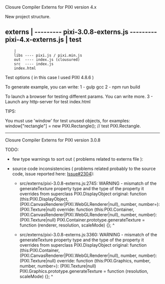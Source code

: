 Closure Compiler Externs for PIXI version 4.x

New project structure.

externs
|
--------- pixi-3.0.8-externs.js
--------- pixi-4.x-externs.js
|
test
---------
        |
        libs ---- pixi.js / pixi.min.js
        out  ---- index.js (clousured)
        src  ---- index.js
        index.html

Test options ( in this case I used PIXI 4.8.6 )

To generate example, you can write:
1 - gulp gcc
2 - npm run build

To launch a browser for testing different params. You can write more.
3 - Launch any http-server for test index.html

TIPS:

You must use 'window' for test unused objects, for examples:
window["rectangle"] = new PIXI.Rectangle(); // test PIXI.Rectangle.

-------------------------------------------------------------------------------------------------------------

Closure Compiler Externs for PIXI version 3.0.8

TODO:

- few type warnings to sort out ( problems related to externs file ):


- source code inconsistencies
( problems related probably to the source code, issue reported here: [Issue#2304](https://github.com/pixijs/pixi.js/issues/2304)):


  - src/externs/pixi-3.0.8-externs.js:2745: WARNING - mismatch of the generateTexture property type and the type of the property it overrides from superclass PIXI.DisplayObject
 original: function (this:PIXI.DisplayObject, (PIXI.CanvasRenderer|PIXI.WebGLRenderer|null), number, number=): (PIXI.Texture|null)
 override: function (this:PIXI.Container, (PIXI.CanvasRenderer|PIXI.WebGLRenderer|null), number, number): (PIXI.Texture|null)
 PIXI.Container.prototype.generateTexture = function (renderer, resolution, scaleMode) {};
 ^

  - src/externs/pixi-3.0.8-externs.js:3360: WARNING - mismatch of the generateTexture property type and the type of the property it overrides from superclass PIXI.DisplayObject
 original: function (this:PIXI.Container, (PIXI.CanvasRenderer|PIXI.WebGLRenderer|null), number, number): (PIXI.Texture|null)
 override: function (this:PIXI.Graphics, number, number, number=): (PIXI.Texture|null)
 PIXI.Graphics.prototype.generateTexture = function (resolution, scaleMode) {};
 ^


